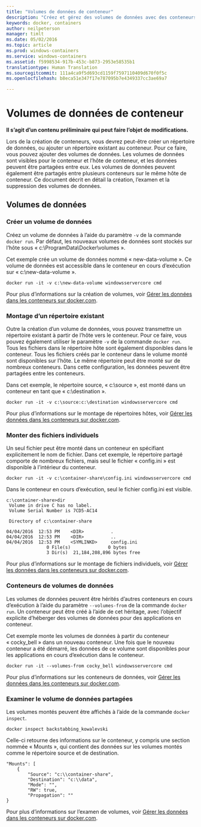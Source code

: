 ```yaml
---
title: "Volumes de données de conteneur"
description: "Créez et gérez des volumes de données avec des conteneurs Windows."
keywords: docker, containers
author: neilpeterson
manager: timlt
ms.date: 05/02/2016
ms.topic: article
ms.prod: windows-containers
ms.service: windows-containers
ms.assetid: f5998534-917b-453c-b873-2953e58535b1
translationtype: Human Translation
ms.sourcegitcommit: 111a4ca9f5d693cd1159f7597110409d670f0f5c
ms.openlocfilehash: b8eca51e347f17e787095b7e4349337cc3ae69a7

---
```


# Volumes de données de conteneur

**Il s’agit d’un contenu préliminaire qui peut faire l’objet de modifications.** 

Lors de la création de conteneurs, vous devrez peut-être créer un répertoire de données, ou ajouter un répertoire existant au conteneur. Pour ce faire, vous pouvez ajouter des volumes de données. Les volumes de données sont visibles pour le conteneur et l’hôte de conteneur, et les données peuvent être partagées entre eux. Les volumes de données peuvent également être partagés entre plusieurs conteneurs sur le même hôte de conteneur. Ce document décrit en détail la création, l’examen et la suppression des volumes de données.

## Volumes de données

### Créer un volume de données

Créez un volume de données à l’aide du paramètre `-v` de la commande `docker run`. Par défaut, les nouveaux volumes de données sont stockés sur l’hôte sous « c:\ProgramData\Docker\volumes ».

Cet exemple crée un volume de données nommé « new-data-volume ». Ce volume de données est accessible dans le conteneur en cours d’exécution sur « c:\new-data-volume ».

```none
docker run -it -v c:\new-data-volume windowsservercore cmd
```

Pour plus d’informations sur la création de volumes, voir [Gérer les données dans les conteneurs sur docker.com](https://docs.docker.com/engine/userguide/containers/dockervolumes/#data-volumes).

### Montage d’un répertoire existant

Outre la création d’un volume de données, vous pouvez transmettre un répertoire existant à partir de l’hôte vers le conteneur. Pour ce faire, vous pouvez également utiliser le paramètre `-v` de la commande `docker run`. Tous les fichiers dans le répertoire hôte sont également disponibles dans le conteneur. Tous les fichiers créés par le conteneur dans le volume monté sont disponibles sur l’hôte. Le même répertoire peut être monté sur de nombreux conteneurs. Dans cette configuration, les données peuvent être partagées entre les conteneurs.

Dans cet exemple, le répertoire source, « c:\source », est monté dans un conteneur en tant que « c:\destination ».

```none
docker run -it -v c:\source:c:\destination windowsservercore cmd
```

Pour plus d’informations sur le montage de répertoires hôtes, voir [Gérer les données dans les conteneurs sur docker.com](https://docs.docker.com/engine/userguide/containers/dockervolumes/#mount-a-host-directory-as-a-data-volume).

### Monter des fichiers individuels

Un seul fichier peut être monté dans un conteneur en spécifiant explicitement le nom de fichier. Dans cet exemple, le répertoire partagé comporte de nombreux fichiers, mais seul le fichier « config.ini » est disponible à l’intérieur du conteneur. 

```none
docker run -it -v c:\container-share\config.ini windowsservercore cmd
```

Dans le conteneur en cours d’exécution, seul le fichier config.ini est visible.

```none
c:\container-share>dir
 Volume in drive C has no label.
 Volume Serial Number is 7CD5-AC14

 Directory of c:\container-share

04/04/2016  12:53 PM    <DIR>          .
04/04/2016  12:53 PM    <DIR>          ..
04/04/2016  12:53 PM    <SYMLINKD>     config.ini
               0 File(s)              0 bytes
               3 Dir(s)  21,184,208,896 bytes free
```

Pour plus d’informations sur le montage de fichiers individuels, voir [Gérer les données dans les conteneurs sur docker.com](https://docs.docker.com/engine/userguide/containers/dockervolumes/#mount-a-host-directory-as-a-data-volume).

### Conteneurs de volumes de données

Les volumes de données peuvent être hérités d’autres conteneurs en cours d’exécution à l’aide du paramètre `--volumes-from` de la commande `docker run`. Un conteneur peut être créé à l’aide de cet héritage, avec l’objectif explicite d’héberger des volumes de données pour des applications en conteneur. 

Cet exemple monte les volumes de données à partir du conteneur « cocky_bell » dans un nouveau conteneur. Une fois que le nouveau conteneur a été démarré, les données de ce volume sont disponibles pour les applications en cours d’exécution dans le conteneur.  

```none
docker run -it --volumes-from cocky_bell windowsservercore cmd
```

Pour plus d’informations sur les conteneurs de données, voir [Gérer les données dans les conteneurs sur docker.com](https://docs.docker.com/engine/userguide/containers/dockervolumes/#mount-a-host-file-as-a-data-volume).

### Examiner le volume de données partagées

Les volumes montés peuvent être affichés à l’aide de la commande `docker inspect`.

```none
docker inspect backstabbing_kowalevski
```

Celle-ci retourne des informations sur le conteneur, y compris une section nommée « Mounts », qui contient des données sur les volumes montés comme le répertoire source et de destination.

```none
"Mounts": [
    {
        "Source": "c:\\container-share",
        "Destination": "c:\\data",
        "Mode": "",
        "RW": true,
        "Propagation": ""
}
```

Pour plus d’informations sur l’examen de volumes, voir [Gérer les données dans les conteneurs sur docker.com](https://docs.docker.com/engine/userguide/containers/dockervolumes/#locating-a-volume).




<!--HONumber=Jun16_HO4-->



